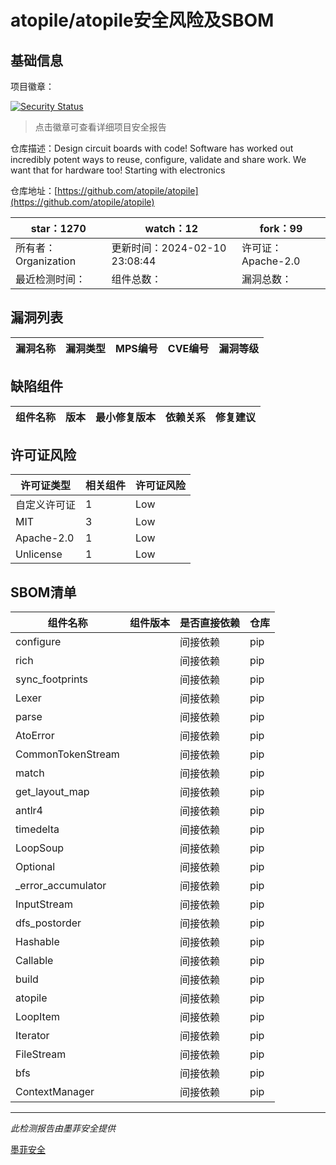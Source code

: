 # atopile/atopile安全风险及SBOM

## 基础信息

项目徽章：

[![Security Status](https://www.murphysec.com/platform3/v31/badge/1756758629865156608.svg)](https://www.murphysec.com/console/report/1755294719242670080/1756758629865156608)

> 点击徽章可查看详细项目安全报告

仓库描述：Design circuit boards with code! Software has worked out incredibly potent ways to reuse, configure, validate and share work. We want that for hardware too! Starting with electronics

仓库地址：[https://github.com/atopile/atopile](https://github.com/atopile/atopile)

| star：1270 | watch：12 | fork：99 |
| ----------- | -------------- | ------------ |
| 所有者：Organization | 更新时间：2024-02-10 23:08:44 | 许可证：Apache-2.0 |
| 最近检测时间： | 组件总数： | 漏洞总数： |




## 漏洞列表

| 漏洞名称 | 漏洞类型 | MPS编号 | CVE编号 | 漏洞等级 |
| ------- | ------ | ------- | ------ | ----- |





## 缺陷组件

| 组件名称 | 版本 | 最小修复版本 | 依赖关系 | 修复建议 |
| -------- | ---- | ------------ | -------- | -------- |





## 许可证风险

| 许可证类型 | 相关组件 | 许可证风险 |
| ---------- | -------- | ---------- |
|自定义许可证|1|Low|
|MIT|3|Low|
|Apache-2.0|1|Low|
|Unlicense|1|Low|




## SBOM清单

| 组件名称 | 组件版本 | 是否直接依赖 | 仓库 |
| -------- | -------- | ------------ | ---- |
|configure||间接依赖|pip|
|rich||间接依赖|pip|
|sync_footprints||间接依赖|pip|
|Lexer||间接依赖|pip|
|parse||间接依赖|pip|
|AtoError||间接依赖|pip|
|CommonTokenStream||间接依赖|pip|
|match||间接依赖|pip|
|get_layout_map||间接依赖|pip|
|antlr4||间接依赖|pip|
|timedelta||间接依赖|pip|
|LoopSoup||间接依赖|pip|
|Optional||间接依赖|pip|
|_error_accumulator||间接依赖|pip|
|InputStream||间接依赖|pip|
|dfs_postorder||间接依赖|pip|
|Hashable||间接依赖|pip|
|Callable||间接依赖|pip|
|build||间接依赖|pip|
|atopile||间接依赖|pip|
|LoopItem||间接依赖|pip|
|Iterator||间接依赖|pip|
|FileStream||间接依赖|pip|
|bfs||间接依赖|pip|
|ContextManager||间接依赖|pip|


------

*此检测报告由墨菲安全提供*

[墨菲安全](www.murphysec.com)